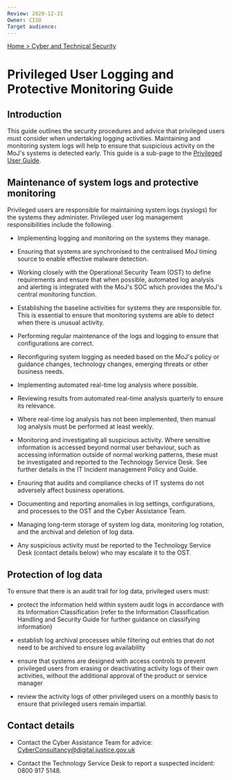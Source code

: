 ```yaml
---
Review: 2020-12-31
Owner: CISO
Target audience:
---
```


[Home > Cyber and Technical Security](home-security-policies-guides.md)

# Privileged User Logging and Protective Monitoring Guide

## Introduction

This guide outlines the security procedures and advice that privileged users must consider when undertaking logging activities. Maintaining and monitoring system logs will help to ensure that suspicious activity on the MoJ's systems is detected early. This guide is a sub-page to the [Privileged User Guide](privileged-user-guide.md).

## Maintenance of system logs and protective monitoring

Privileged users are responsible for maintaining system logs (syslogs) for the systems they administer. Privileged user log management responsibilities include the following.

 - Implementing logging and monitoring on the systems they manage.

 - Ensuring that systems are synchronised to the centralised MoJ timing source to enable effective malware detection.

 - Working closely with the Operational Security Team (OST) to define requirements and ensure that when possible, automated log analysis and alerting is integrated with the MoJ's SOC which provides the MoJ's central monitoring function.

 - Establishing the baseline activities for systems they are responsible for. This is essential to ensure that monitoring systems are able to detect when there is unusual activity.

 - Performing regular maintenance of the logs and logging to ensure that configurations are correct.

 - Reconfiguring system logging as needed based on the MoJ's policy or guidance changes, technology changes, emerging threats or other business needs.

 - Implementing automated real-time log analysis where possible.

 - Reviewing results from automated real-time analysis quarterly to ensure its relevance.

 - Where real-time log analysis has not been implemented, then manual log analysis must be performed at least weekly.

 - Monitoring and investigating all suspicious activity. Where sensitive information is accessed beyond normal user behaviour, such as accessing information outside of normal working patterns, these must be investigated and reported to the Technology Service Desk. See further details in the IT Incident management Policy and Guide.

 - Ensuring that audits and compliance checks of IT systems do not adversely affect business operations.

 - Documenting and reporting anomalies in log settings, configurations, and processes to the OST and the Cyber Assistance Team.

 - Managing long-term storage of system log data, monitoring log rotation, and the archival and deletion of log data.

 - Any suspicious activity must be reported to the Technology Service Desk (contact details below) who may escalate it to the OST.

## Protection of log data

To ensure that there is an audit trail for log data, privileged users must:

 - protect the information held within system audit logs in accordance with its Information Classification (refer to the Information Classification Handling and Security Guide for further guidance on classifying information)

 - establish log archival processes while filtering out entries that do not need to be archived to ensure log availability

 - ensure that systems are designed with access controls to prevent privileged users from erasing or deactivating activity logs of their own activities, without the additional approval of the product or service manager

 - review the activity logs of other privileged users on a monthly basis to ensure that privileged users remain impartial.

## Contact details

 - Contact the Cyber Assistance Team for advice: [CyberConsultancy@digital.justice.gov.uk](mailto:CyberConsultancy@digital.justice.gov.uk)

 - Contact the Technology Service Desk to report a suspected incident: 0800 917 5148.
